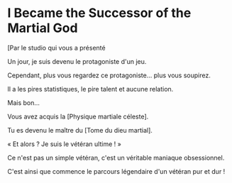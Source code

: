 # I Became the Successor of the Martial God
[Par le studio qui vous a présenté <The S-Classes That I Raised>

Un jour, je suis devenu le protagoniste d'un jeu.

Cependant, plus vous regardez ce protagoniste... plus vous soupirez.

Il a les pires statistiques, le pire talent et aucune relation.

Mais bon...

Vous avez acquis la [Physique martiale céleste].

Tu es devenu le maître du [Tome du dieu martial].

« Et alors ? Je suis le vétéran ultime ! »

Ce n'est pas un simple vétéran, c'est un véritable maniaque obsessionnel.

C'est ainsi que commence le parcours légendaire d'un vétéran pur et dur !